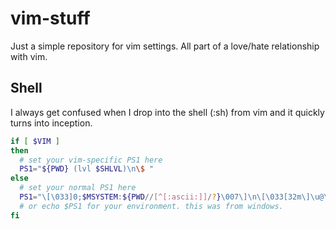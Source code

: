 # vim-stuff

Just a simple repository for vim settings.  All part of a love/hate relationship with vim.

## Shell
I always get confused when I drop into the shell (:sh) from vim and it quickly turns into inception.
``` bash
if [ $VIM ]
then
  # set your vim-specific PS1 here
  PS1="${PWD} (lvl $SHLVL)\n\$ "
else
  # set your normal PS1 here
  PS1="\[\033]0;$MSYSTEM:${PWD//[^[:ascii:]]/?}\007\]\n\[\033[32m\]\u@\h \[\033[35m\]$MSYSTEM \[\033[33m\]\w\[\033[0m\]\n$ "
  # or echo $PS1 for your environment. this was from windows.
fi
```
